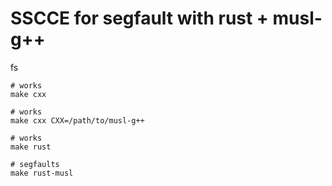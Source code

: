 # SSCCE for segfault with rust + musl-g++

fs

    # works
    make cxx

    # works
    make cxx CXX=/path/to/musl-g++

    # works
    make rust

    # segfaults
    make rust-musl
